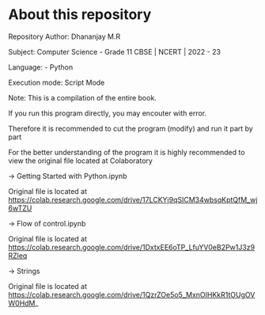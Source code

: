 # About this repository

Repository Author: Dhananjay M.R

Subject: Computer Science - Grade 11 CBSE | NCERT | 2022 - 23

Language: - Python

Execution mode: Script Mode

Note: This is a compilation of the entire book. 

If you run this program directly, you may encouter with error.

Therefore it is recommended to cut the program (modify) and run it part by part

For the better understanding of the program it is highly recommended to view the original file located at Colaboratory

-> Getting Started with Python.ipynb

Original file is located at
    https://colab.research.google.com/drive/17LCKYj9qSICM34wbsqKptQfM_wj6wTZU

-> Flow of control.ipynb

Original file is located at
    https://colab.research.google.com/drive/1DxtxEE6oTP_LfuYV0eB2Pw1J3z9RZleq

-> Strings

Original file is located at
    https://colab.research.google.com/drive/1QzrZOe5o5_MxnOIHKkR1tOUgOVW0HdM_

